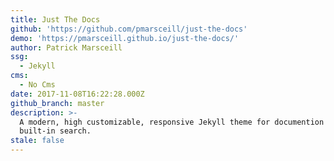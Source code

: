 ```yaml
---
title: Just The Docs
github: 'https://github.com/pmarsceill/just-the-docs'
demo: 'https://pmarsceill.github.io/just-the-docs/'
author: Patrick Marsceill
ssg:
  - Jekyll
cms:
  - No Cms
date: 2017-11-08T16:22:28.000Z
github_branch: master
description: >-
  A modern, high customizable, responsive Jekyll theme for documention with
  built-in search.
stale: false
---
```

